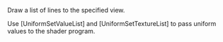 Draw a list of lines to the specified view.

Use [UniformSetValueList] and [UniformSetTextureList] to pass uniform values to the shader program.